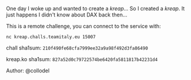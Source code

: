One day I woke up and wanted to create a _kreap_... So I created a _kreap_.
It just happens I didn't know about DAX back then...

This is a remote challenge, you can connect to the service with:

`nc kreap.challs.teamitaly.eu 15007`

chall sha1sum: `210f490fe68cfa7999ee32a9a98f492d3fa86490`

kreap.ko sha1sum: `827a52d0c79722574be6420fa5811817b42231d4`

Author: @collodel
